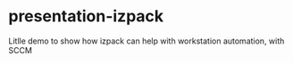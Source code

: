 # presentation-izpack
Litlle demo to show how izpack can help with workstation automation, with SCCM
